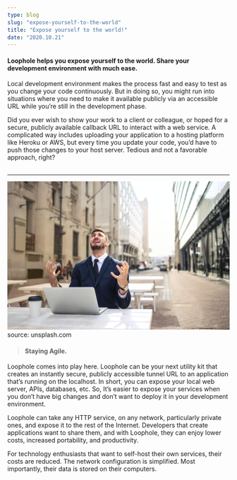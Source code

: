 ```yaml
---
type: blog
slug: "expose-yourself-to-the-world"
title: "Expose yourself to the world!"
date: "2020.10.21"
---
```


#### Loophole helps you expose yourself to the world. Share your development environment with much ease.

Local development environment makes the process fast and easy to test as you change your code continuously. 
But in doing so, you might run into situations where you need to make it available publicly via an accessible URL while you’re still in the development phase. 

Did you ever wish to show your work to a client or colleague, or hoped for a secure, publicly available callback URL to interact with a web service. A complicated way includes uploading your application to a hosting platform like Heroku or AWS, but every time you update your code, you’d have to push those changes to your host server. Tedious and not a favorable approach, right?
<br />
<br />

---
![Frustration](picture.jpg)
source: unsplash.com
<br />

> #### Staying Agile.

Loophole comes into play here. Loophole can be your next utility kit that creates an instantly secure, publicly accessible tunnel URL to an application that’s running on the localhost. In short, you can expose your local web server, APIs, databases, etc. So, It’s easier to expose your services when you don’t have big changes and don’t want to deploy it in your development environment.

Loophole can take any HTTP service, on any network, particularly private ones, and expose it to the rest of the Internet. Developers that create applications want to share them, and with Loophole, they can enjoy lower costs, increased portability, and productivity.

For technology enthusiasts that want to self-host their own services, their costs are reduced. The network configuration is simplified. Most importantly, their data is stored on their computers. 
